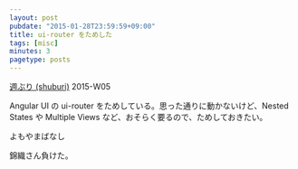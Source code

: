 ```yaml
---
layout: post
pubdate: "2015-01-28T23:59:59+09:00"
title: ui-router をためした
tags: [misc]
minutes: 3
pagetype: posts
---
```

[週ぶり (shuburi)][shuburi] 2015-W05

Angular UI の ui-router をためしている。思った通りに動かないけど、Nested States や Multiple Views など、おそらく要るので、ためしておきたい。

よもやまばなし

錦織さん負けた。

[shuburi]: http://shuburi.org

